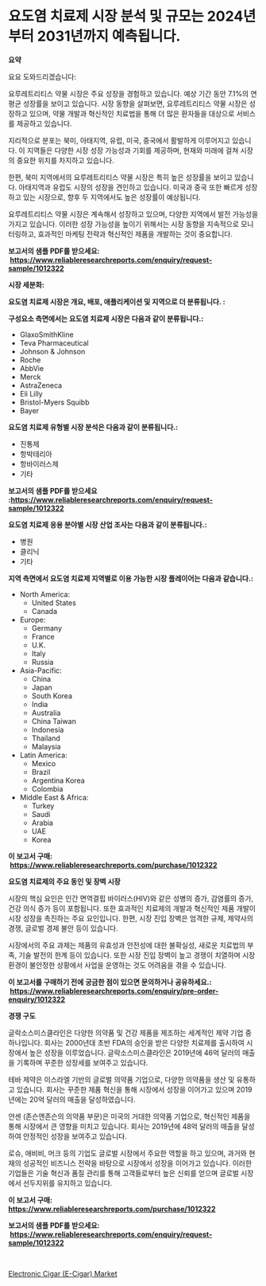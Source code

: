 <p><h1>요도염 치료제 시장 분석 및 규모는 2024년부터 2031년까지 예측됩니다.</h1></p><p><strong>요약</strong></p>
<p><p>요요 도와드리겠습니다:</p><p>요루레트리티스 약물 시장은 주요 성장을 경험하고 있습니다. 예상 기간 동안 7.1%의 연평균 성장률을 보이고 있습니다. 시장 동향을 살펴보면, 요루레트리티스 약물 시장은 성장하고 있으며, 약물 개발과 혁신적인 치료법을 통해 더 많은 환자들을 대상으로 서비스를 제공하고 있습니다.</p><p>지리적으로 분포는 북미, 아태지역, 유럽, 미국, 중국에서 활발하게 이루어지고 있습니다. 이 지역들은 다양한 시장 성장 가능성과 기회를 제공하며, 현재와 미래에 걸쳐 시장의 중요한 위치를 차지하고 있습니다.</p><p>한편, 북미 지역에서의 요루레트리티스 약물 시장은 특히 높은 성장률을 보이고 있습니다. 아태지역과 유럽도 시장의 성장을 견인하고 있습니다. 미국과 중국 또한 빠르게 성장하고 있는 시장으로, 향후 두 지역에서도 높은 성장률이 예상됩니다.</p><p>요루레트리티스 약물 시장은 계속해서 성장하고 있으며, 다양한 지역에서 발전 가능성을 가지고 있습니다. 이러한 성장 가능성을 높이기 위해서는 시장 동향을 지속적으로 모니터링하고, 효과적인 마케팅 전략과 혁신적인 제품을 개발하는 것이 중요합니다.</p></p>
<p><strong>보고서의 샘플 PDF를 받으세요: &nbsp;<a href="https://www.reliableresearchreports.com/enquiry/request-sample/1012322">https://www.reliableresearchreports.com/enquiry/request-sample/1012322</a></strong></p>
<p><strong>시장 세분화:</strong></p>
<p><strong> 요도염 치료제 시장은 개요, 배포, 애플리케이션 및 지역으로 더 분류됩니다. :</strong></p>
<p><strong>구성요소 측면에서는 요도염 치료제 시장은 다음과 같이 분류됩니다.:</strong></p>
<p><ul><li>GlaxoSmithKline</li><li>Teva Pharmaceutical</li><li>Johnson & Johnson</li><li>Roche</li><li>AbbVie</li><li>Merck</li><li>AstraZeneca</li><li>Eli Lilly</li><li>Bristol-Myers Squibb</li><li>Bayer</li></ul></p>
<p><strong> 요도염 치료제 유형별 시장 분석은 다음과 같이 분류됩니다.:</strong></p>
<p><ul><li>진통제</li><li>항박테리아</li><li>항바이러스제</li><li>기타</li></ul></p>
<p><strong>보고서의 샘플 PDF를 받으세요 :<a href="https://www.reliableresearchreports.com/enquiry/request-sample/1012322">https://www.reliableresearchreports.com/enquiry/request-sample/1012322</a></strong></p>
<p><strong> 요도염 치료제 응용 분야별 시장 산업 조사는 다음과 같이 분류됩니다.:</strong></p>
<p><ul><li>병원</li><li>클리닉</li><li>기타</li></ul></p>
<p><strong>지역 측면에서 요도염 치료제 지역별로 이용 가능한 시장 플레이어는 다음과 같습니다.:</strong></p>
<p><ul>
    <li>
        North America:
        <ul>
            <li>United States</li>
            <li>Canada</li>
        </ul>
    </li>
    <li>
        Europe:
        <ul>
            <li>Germany</li>
            <li>France</li>
            <li>U.K.</li>
            <li>Italy</li>
            <li>Russia</li>
        </ul>
    </li>
    <li>
        Asia-Pacific:
        <ul>
            <li>China</li>
            <li>Japan</li>
            <li>South Korea</li>
            <li>India</li>
            <li>Australia</li>
            <li>China Taiwan</li>
            <li>Indonesia</li>
            <li>Thailand</li>
            <li>Malaysia</li>
        </ul>
    </li>
    <li>
        Latin America:
        <ul>
            <li>Mexico</li>
            <li>Brazil</li>
            <li>Argentina Korea</li>
            <li>Colombia</li>
        </ul>
    </li>
    <li>
        Middle East & Africa:
        <ul>
            <li>Turkey</li>
            <li>Saudi</li>
            <li>Arabia</li>
            <li>UAE</li>
            <li>Korea</li>
        </ul>
    </li>
    </ul></p>
<p><strong>이 보고서 구매: &nbsp;<a href="https://www.reliableresearchreports.com/purchase/1012322">https://www.reliableresearchreports.com/purchase/1012322</a></strong></p>
<p><strong>요도염 치료제의 주요 동인 및 장벽 시장</strong></p>
<p><p>시장의 핵심 요인은 인간 면역결핍 바이러스(HIV)와 같은 성병의 증가, 감염률의 증가, 건강 의식 증가 등이 포함됩니다. 또한 효과적인 치료제의 개발과 혁신적인 제품 개발이 시장 성장을 촉진하는 주요 요인입니다. 한편, 시장 진입 장벽은 엄격한 규제, 제약사의 경쟁, 글로벌 경제 불안 등이 있습니다.</p><p>시장에서의 주요 과제는 제품의 유효성과 안전성에 대한 불확실성, 새로운 치료법의 부족, 기술 발전의 한계 등이 있습니다. 또한 시장 진입 장벽이 높고 경쟁이 치열하며 시장 환경이 불안정한 상황에서 사업을 운영하는 것도 어려움을 겪을 수 있습니다.</p></p>
<p><strong>이 보고서를 구매하기 전에 궁금한 점이 있으면 문의하거나 공유하세요.: &nbsp;<a href="https://www.reliableresearchreports.com/enquiry/pre-order-enquiry/1012322">https://www.reliableresearchreports.com/enquiry/pre-order-enquiry/1012322</a></strong></p>
<p><strong>경쟁 구도</strong></p>
<p><p>글락소스미스클라인은 다양한 의약품 및 건강 제품을 제조하는 세계적인 제약 기업 중 하나입니다. 회사는 2000년대 초반 FDA의 승인을 받은 다양한 치료제를 출시하여 시장에서 높은 성장을 이루었습니다. 글락소스미스클라인은 2019년에 46억 달러의 매출을 기록하며 꾸준한 성장세를 보여주고 있습니다.</p><p>테바 제약은 이스라엘 기반의 글로벌 의약품 기업으로, 다양한 의약품을 생산 및 유통하고 있습니다. 회사는 꾸준한 제품 혁신을 통해 시장에서 성장을 이어가고 있으며 2019년에는 20억 달러의 매출을 달성하였습니다.</p><p>얀센 (존슨앤존슨의 의약품 부문)은 미국의 거대한 의약품 기업으로, 혁신적인 제품을 통해 시장에서 큰 영향을 미치고 있습니다. 회사는 2019년에 48억 달러의 매출을 달성하여 안정적인 성장을 보여주고 있습니다.</p><p>로슈, 애비비, 머크 등의 기업도 글로벌 시장에서 주요한 역할을 하고 있으며, 과거와 현재의 성공적인 비즈니스 전략을 바탕으로 시장에서 성장을 이어가고 있습니다. 이러한 기업들은 기술 혁신과 품질 관리를 통해 고객들로부터 높은 신뢰를 얻으며 글로벌 시장에서 선두지위를 유지하고 있습니다.</p></p>
<p><strong>이 보고서 구매: &nbsp; <a href="https://www.reliableresearchreports.com/purchase/1012322">https://www.reliableresearchreports.com/purchase/1012322</a></strong></p>
<p><strong>보고서의 샘플 PDF를 받으세요: &nbsp;<a href="https://www.reliableresearchreports.com/enquiry/request-sample/1012322">https://www.reliableresearchreports.com/enquiry/request-sample/1012322</a></strong><strong></strong></p>
<p>&nbsp;</p>
<p><p><a href="https://github.com/edytherolanlouisejk1miz0wig/Market-Research-Report-List-1/blob/main/electronic-cigar-e-cigar-market.md">Electronic Cigar (E-Cigar) Market</a></p></p>